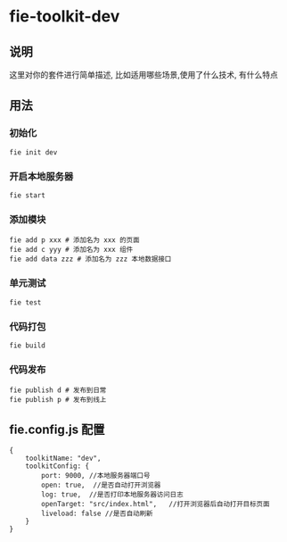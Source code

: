# fie-toolkit-dev


## 说明

这里对你的套件进行简单描述, 比如适用哪些场景,使用了什么技术, 有什么特点

## 用法

### 初始化

```
fie init dev
```
### 开启本地服务器

```
fie start 
```
### 添加模块

```
fie add p xxx # 添加名为 xxx 的页面
fie add c yyy # 添加名为 xxx 组件
fie add data zzz # 添加名为 zzz 本地数据接口  
```
### 单元测试

```
fie test 
```
### 代码打包

```
fie build 
```

### 代码发布

```
fie publish d # 发布到日常
fie publish p # 发布到线上
```


## fie.config.js 配置

```
{
    toolkitName: "dev",
    toolkitConfig: {
        port: 9000, //本地服务器端口号
        open: true,  //是否自动打开浏览器
        log: true,  //是否打印本地服务器访问日志
        openTarget: "src/index.html",   //打开浏览器后自动打开目标页面
        liveload: false //是否自动刷新
    }    
}
```



